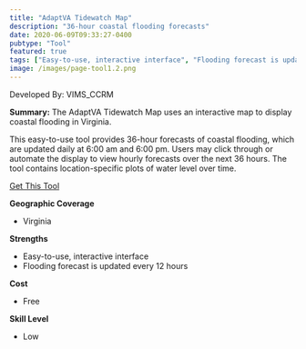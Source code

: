 ```yaml
---
title: "AdaptVA Tidewatch Map"
description: "36-hour coastal flooding forecasts"
date: 2020-06-09T09:33:27-0400
pubtype: "Tool"
featured: true
tags: ["Easy-to-use, interactive interface", "Flooding forecast is updated every 12 hours"]
image: /images/page-tool1.2.png
---
```

Developed By: VIMS_CCRM

**Summary:** The AdaptVA Tidewatch Map uses an interactive map to display coastal flooding in Virginia. 

This easy-to-use tool provides 36-hour forecasts of coastal flooding, which are updated daily at 6:00 am and 6:00 pm. Users may click through or automate the display to view hourly forecasts over the next 36 hours. The tool contains location-specific plots of water level over time.

<a href="http://cmap2.vims.edu/AdaptVA/adaptVA_viewer.html" target="_blank">Get This Tool</a>

__**Geographic Coverage**__
-  Virginia

__**Strengths**__
-  Easy-to-use, interactive interface
-   Flooding forecast is updated every 12 hours

__**Cost**__
- Free

__**Skill Level**__
- Low
